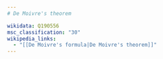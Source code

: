 ```yaml
---
# De Moivre's theorem

wikidata: Q190556
msc_classification: "30"
wikipedia_links:
  - "[[De Moivre's formula|De Moivre's theorem]]"
---
```

